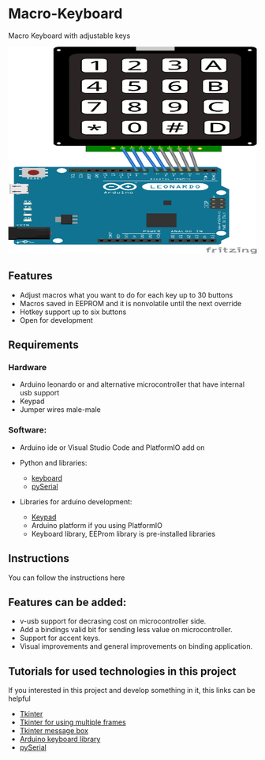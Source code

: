 # Macro-Keyboard
Macro Keyboard with adjustable keys

<img src="Pinout_Diagram.png" width="526" height="420">

## Features

* Adjust macros what you want to do for each key up to 30 buttons
* Macros saved in EEPROM and it is nonvolatile until the next override
* Hotkey support up to six buttons
* Open for development


## Requirements
### Hardware

* Arduino leonardo or and alternative microcontroller that have internal usb support
* Keypad
* Jumper wires male-male

### Software:

* Arduino ide or Visual Studio Code and PlatformIO add on
* Python and libraries: 
	* [keyboard](https://github.com/boppreh/keyboard) 
	* [pySerial](https://github.com/pyserial/pyserial)
	
* Libraries for arduino development: 
	* [Keypad](https://github.com/Chris--A/Keypad)
	* Arduino platform if you using PlatformIO
	* Keyboard library, EEProm library is pre-installed libraries 


## Instructions
You can follow the instructions here


## Features can be added: 

* v-usb support for decrasing cost on microcontroller side.
* Add a bindings valid bit for sending less value on microcontroller.
* Support for accent keys.
* Visual improvements and general improvements on binding application.


## Tutorials for used technologies in this project
If you interested in this project and develop something in it, this links can be helpful

* [Tkinter](http://effbot.org/tkinterbook/)
* [Tkinter for using multiple frames](https://stackoverflow.com/questions/7546050/switch-between-two-frames-in-tkinter)
* [Tkinter message box](https://pythonbasics.org/tkinter-messagebox/)
* [Arduino keyboard library](https://www.arduino.cc/reference/en/language/functions/usb/keyboard/)
* [pySerial](https://github.com/WaveShapePlay/ArduinoPySerial_LearningSeries)




